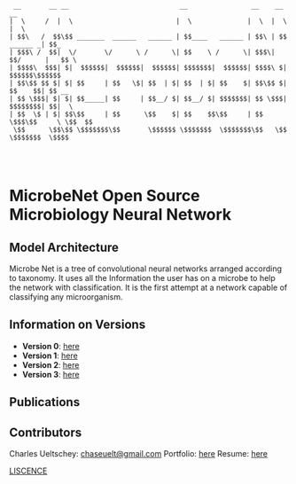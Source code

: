 ```
 __       __ __                            __                __    __           __     
|  \     /  |  \                          |  \              |  \  |  \         |  \    
| $$\   /  $$\$$ _______  ______   ______ | $$____   ______ | $$\ | $$ ______ _| $$_   
| $$$\ /  $$|  \/       \/      \ /      \| $$    \ /      \| $$$\| $$/      |   $$ \  
| $$$$\  $$$| $|  $$$$$$|  $$$$$$|  $$$$$$| $$$$$$$|  $$$$$$| $$$$\ $|  $$$$$$\$$$$$$  
| $$\$$ $$ $| $| $$     | $$   \$| $$  | $| $$  | $| $$    $| $$\$$ $| $$    $$| $$ __ 
| $$ \$$$| $| $| $$_____| $$     | $$__/ $| $$__/ $| $$$$$$$| $$ \$$$| $$$$$$$$| $$|  \
| $$  \$ | $| $$\$$     | $$      \$$    $| $$    $$\$$     | $$  \$$$\$$     \ \$$  $$
 \$$      \$$\$$ \$$$$$$$\$$       \$$$$$$ \$$$$$$$  \$$$$$$$\$$   \$$ \$$$$$$$  \$$$$ 
                                                                                       
                                                                                       
                                                                                       
```



# MicrobeNet Open Source Microbiology Neural Network

## Model Architecture

Microbe Net is a tree of convolutional neural networks arranged according to taxonomy.
It uses all the Information the user has on a microbe to help the network with classification.
It is the first attempt at a network capable of classifying any microorganism.



## Information on Versions

* **Version 0**: [here](./model/Model-v0/V0.md)
* **Version 1**: [here](./model/Model-v1/V1.md)
* **Version 2**: [here](./model/Model-v2/V2.md)
* **Version 3**: [here](./model/Model-v3/V3.md)

## Publications

## Contributors

Charles Ueltschey: chaseuelt@gmail.com
Portfolio: [here](https://charles-ueltschey-portfolio.netlify.app/)
Resume: [here](./documentation/)


[LISCENCE](./documentation/LISCENCE)
